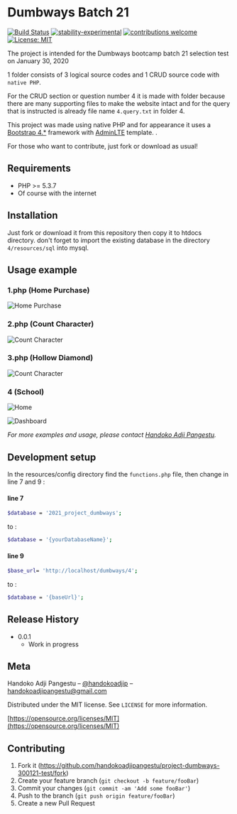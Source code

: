 # Dumbways Batch 21

[![Build Status](https://travis-ci.org/dwyl/esta.svg?branch=master)](https://github.com/handokoadjipangestu/project-dumbways-300121-test)
[![stability-experimental](https://img.shields.io/badge/stability-experimental-orange.svg)](https://github.com/handokoadjipangestu/project-dumbways-300121-test)
[![contributions welcome](https://img.shields.io/badge/contributions-welcome-brightgreen.svg?style=flat)](https://github.com/handokoadjipangestu/project-dumbways-300121-test/fork)
[![License: MIT](https://img.shields.io/badge/License-MIT-yellow.svg)](https://opensource.org/licenses/MIT)

The project is intended for the Dumbways bootcamp batch 21 selection test on January 30, 2020

1 folder consists of 3 logical source codes and 1 CRUD source code with `native PHP`.

For the CRUD section or question number 4 it is made with folder because there are many supporting files to make the website intact and for the query that is instructed is already file name `4.query.txt` in folder 4.

This project was made using native PHP and for appearance it uses a [Bootstrap 4.\*](https://getbootstrap.com/docs/4.0/getting-started/introduction/) framework with [AdminLTE](https://adminlte.io/) template.
.

For those who want to contribute, just fork or download as usual!

## Requirements

- PHP >= 5.3.7
- Of course with the internet

## Installation

Just fork or download it from this repository then copy it to htdocs directory. don't forget to import the existing database in the directory `4/resources/sql` into mysql.

## Usage example

### 1.php (Home Purchase)

![Home Purchase](http://bebaskripsi.000webhostapp.com/project-dumbways-300121-test/1.png)

### 2.php (Count Character)

![Count Character](http://bebaskripsi.000webhostapp.com/project-dumbways-300121-test/2.png)

### 3.php (Hollow Diamond)

![Count Character](http://bebaskripsi.000webhostapp.com/project-dumbways-300121-test/3.png)

### 4 (School)

![Home](http://bebaskripsi.000webhostapp.com/project-dumbways-300121-test/4-home.png)

![Dashboard](http://bebaskripsi.000webhostapp.com/project-dumbways-300121-test/4-dashboard.png)

_For more examples and usage, please contact [Handoko Adji Pangestu](https://www.instagram.com/handokoadjip/)._

## Development setup

In the resources/config directory find the `functions.php` file, then change in line 7 and 9 :

#### line 7

```sh
$database = '2021_project_dumbways';
```

to :

```sh
$database = '{yourDatabaseName}';
```

#### line 9

```sh
$base_url= 'http://localhost/dumbways/4';
```

to :

```sh
$database = '{baseUrl}';
```

## Release History

- 0.0.1
  - Work in progress

## Meta

Handoko Adji Pangestu – [@handokoadjip](https://www.instagram.com/handokoadjip/) – handokoadjipangestu@gmail.com

Distributed under the MIT license. See `LICENSE` for more information.

[https://opensource.org/licenses/MIT](https://opensource.org/licenses/MIT)

## Contributing

1. Fork it (<https://github.com/handokoadjipangestu/project-dumbways-300121-test/fork>)
2. Create your feature branch (`git checkout -b feature/fooBar`)
3. Commit your changes (`git commit -am 'Add some fooBar'`)
4. Push to the branch (`git push origin feature/fooBar`)
5. Create a new Pull Request
